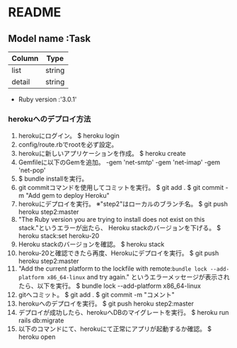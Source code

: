 # README

## Model name :Task
|  Column |  Type  |
| ------- | ------ |
|  list   | string |
|  detail | string |

* Ruby version :'3.0.1'

### herokuへのデプロイ方法

1. herokuにログイン。
$ heroku login
1. config/route.rbでrootを必ず設定。
1. herokuに新しいアプリケーションを作成。
$ heroku create
1. Gemfileに以下のGemを追加。
  -gem 'net-smtp'
  -gem 'net-imap'
  -gem 'net-pop'
1. $ bundle installを実行。
1. git commitコマンドを使用してコミットを実行。
$ git add .
$ git commit -m "Add gem to deploy Heroku"
1. herokuにデプロイを実行。
※"step2"はローカルのブランチ名。
$ git push heroku step2:master
1. "The Ruby version you are trying to install does not exist on this stack."というエラーが出たら、
Heroku stackのバージョンを下げる。
$ heroku stack:set heroku-20
1. Heroku stackのバージョンを確認。
$ heroku stack
1. heroku-20と確認できたら再度、Herokuにデプロイを実行。
$ git push heroku step2:master
1. "Add the current platform to the lockfile with
remote:`bundle lock --add-platform x86_64-linux` and try again." というエラーメッセージが表示されたら、以下を実行。
$ bundle lock --add-platform x86_64-linux
1. gitへコミット。
$ git add .
$ git commit -m "コメント"
1. herokuへのデプロイを実行。
$ git push heroku step2:master
1. デプロイが成功したら、herokuへDBのマイグレートを実行。
$ heroku run rails db:migrate
1. 以下のコマンドにて、herokuにて正常にアプリが起動するか確認。
$ heroku open